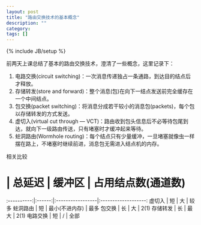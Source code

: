 ```yaml
---
layout: post
title: "路由交换技术的基本概念"
description: ""
category: 
tags: []
---
```

{% include JB/setup %}

前两天上课总结了基本的路由交换技术，澄清了一些概念，这里记录下：

1. 电路交换(circuit switching)：一次消息传递独占一条通路，到达目的结点后才释放。
2. 存储转发(store and forward)：整个消息(包)在向下一结点发送前完全缓存在一个中间结点。
3. 包交换(packet switching)：将消息分成若干较小的消息包(packets)，每个包以存储转发的方式发送。
4. 虚切入(virtual cut through — VCT)：路由收到包头信息后不必等待包尾到达，就向下一级路由传送，只有堵塞时才缓冲起来等待。
5. 蛀洞路由(Wormhole routing)：每个结点只有少量缓冲，一旦堵塞就像虫一样摆在路上，不堵塞时继续前进，消息包无需进入结点机的内存。

相关比较



 #          | 总延迟 | 缓冲区           | 占用结点数(通道数)
:----------:|:------:|:-----------------|:-------------------:
 虚切入     | 短     | 大               | 较多
 蛀洞路由   | 短     | 最小(不进内存)   | 最多
 包交换     | 长     | 大               | 2(1)
 存储转发   | 长     | 最大             | 2(1)
 电路交换   | 短     | /                | 全部
